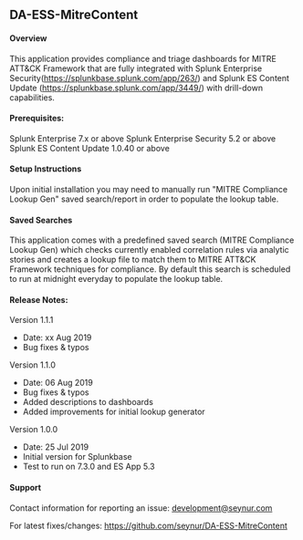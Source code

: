 ## DA-ESS-MitreContent

#### Overview
This application provides compliance and triage dashboards for MITRE ATT&CK Framework that are fully integrated with Splunk Enterprise Security(https://splunkbase.splunk.com/app/263/) and Splunk ES Content Update (https://splunkbase.splunk.com/app/3449/) with drill-down capabilities.

#### Prerequisites:
Splunk Enterprise 7.x or above
Splunk Enterprise Security 5.2 or above
Splunk ES Content Update 1.0.40 or above

#### Setup Instructions
Upon initial installation you may need to manually run "MITRE Compliance Lookup Gen" saved search/report in order to populate the lookup table.

#### Saved Searches
This application comes with a predefined saved search (MITRE Compliance Lookup Gen) which checks currently enabled correlation rules via analytic stories and creates a lookup file to match them to MITRE ATT&CK Framework techniques for compliance.  By default this search is scheduled to run at midnight everyday to populate the lookup table.

#### Release Notes:
Version 1.1.1
- Date: xx Aug 2019
- Bug fixes & typos

Version 1.1.0
- Date: 06 Aug 2019
- Bug fixes & typos
- Added descriptions to dashboards
- Added improvements for initial lookup generator

Version 1.0.0
- Date: 25 Jul 2019
- Initial version for Splunkbase
- Test to run on 7.3.0 and ES App 5.3


#### Support
Contact information for reporting an issue: development@seynur.com

For latest fixes/changes: https://github.com/seynur/DA-ESS-MitreContent

